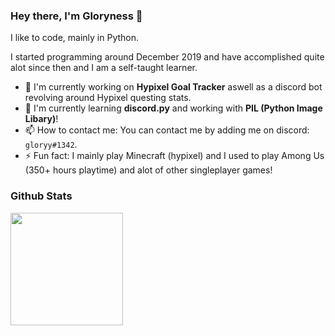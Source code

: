 ### Hey there, I'm Gloryness 👋

I like to code, mainly in Python.

I started programming around December 2019 and have accomplished quite alot since then and I am a self-taught learner.

- 🔭 I'm currently working on **Hypixel Goal Tracker** aswell as a discord bot revolving around Hypixel questing stats.
- 🌱 I'm currently learning **discord.py** and working with **PIL (Python Image Libary)**!
- 📫 How to contact me: You can contact me by adding me on discord: `gloryy#1342`.
- ⚡ Fun fact: I mainly play Minecraft (hypixel) and I used to play Among Us (350+ hours playtime) and alot of other singleplayer games!

### Github Stats
<img height="180em" src="https://github-readme-stats.vercel.app/api?username=Gloryness&count_private=true&show_icons=true&theme=radical&include_all_commits=true" />
